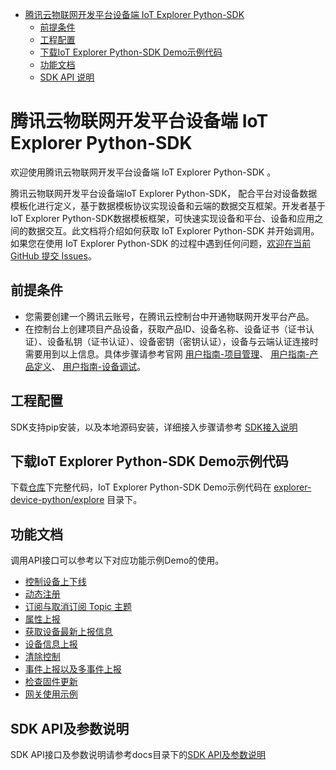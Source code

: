 * [腾讯云物联网开发平台设备端 IoT Explorer Python-SDK](#腾讯云物联网开发平台设备端-IoT-Explorer-Python-SDK)
  * [前提条件](#前提条件)
  * [工程配置](#工程配置)
  * [下载IoT Explorer Python-SDK Demo示例代码](#下载IoT-Explorer-Python-SDK-Demo示例代码)
  * [功能文档](#功能文档)
  * [SDK API 说明](#SDK-API-说明)

# 腾讯云物联网开发平台设备端 IoT Explorer Python-SDK
欢迎使用腾讯云物联网开发平台设备端 IoT Explorer Python-SDK 。

腾讯云物联网开发平台设备端IoT Explorer Python-SDK， 配合平台对设备数据模板化进行定义，基于数据模板协议实现设备和云端的数据交互框架。开发者基于IoT Explorer Python-SDK数据模板框架，可快速实现设备和平台、设备和应用之间的数据交互。此文档将介绍如何获取 IoT Explorer Python-SDK 并开始调用。 如果您在使用 IoT Explorer Python-SDK 的过程中遇到任何问题，[欢迎在当前 GitHub 提交 Issues](https://github.com/tencentyun/iot-device-python/issues/new)。

## 前提条件
* 您需要创建一个腾讯云账号，在腾讯云控制台中开通物联网开发平台产品。
* 在控制台上创建项目产品设备，获取产品ID、设备名称、设备证书（证书认证）、设备私钥（证书认证）、设备密钥（密钥认证），设备与云端认证连接时需要用到以上信息。具体步骤请参考官网 [用户指南-项目管理](https://cloud.tencent.com/document/product/1081/40290)、 [用户指南-产品定义](https://cloud.tencent.com/document/product/1081/34739)、 [用户指南-设备调试](https://cloud.tencent.com/document/product/1081/34741)。

## 工程配置
SDK支持pip安装，以及本地源码安装，详细接入步骤请参考 [SDK接入说明](doc/SDK接入说明.md)

## 下载IoT Explorer Python-SDK Demo示例代码
下载[仓库](../)下完整代码，IoT Explorer Python-SDK Demo示例代码在 [explorer-device-python/explore](../explorer-device-python/explore) 目录下。

## 功能文档
调用API接口可以参考以下对应功能示例Demo的使用。

* [控制设备上下线](doc/控制设备上下线.md)
* [动态注册](doc/动态注册.md)
* [订阅与取消订阅 Topic 主题](doc/订阅与取消订阅%20Topic%20主题.md)
* [属性上报](doc/属性上报.md)
* [获取设备最新上报信息](doc/获取设备最新上报信息.md)
* [设备信息上报](doc/设备信息上报.md)
* [清除控制](doc/清除控制.md)
* [事件上报以及多事件上报](doc/事件上报以及多事件上报.md)
* [检查固件更新](doc/检查固件更新.md)
* [网关使用示例](doc/网关使用示例.md)

## SDK API及参数说明
SDK API接口及参数说明请参考docs目录下的[SDK API及参数说明](doc/SDK%20API及参数说明.md)

